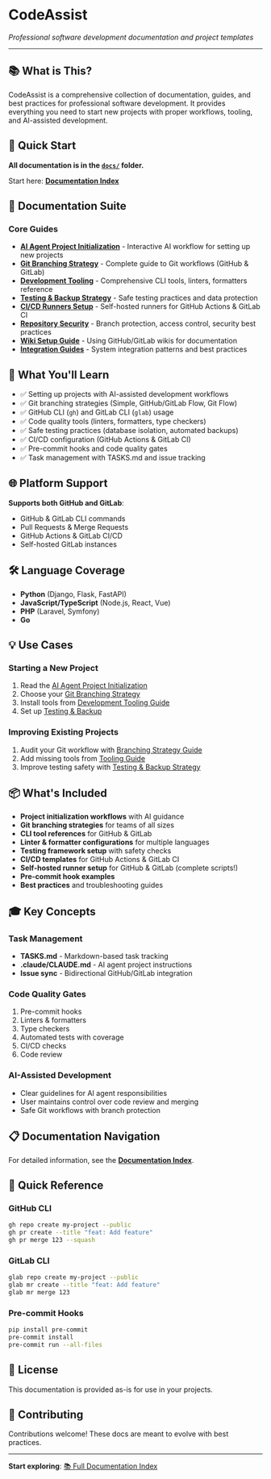 # CodeAssist

*Professional software development documentation and project templates*

---

## 📚 What is This?

CodeAssist is a comprehensive collection of documentation, guides, and best practices for professional software development. It provides everything you need to start new projects with proper workflows, tooling, and AI-assisted development.

## 🚀 Quick Start

**All documentation is in the [`docs/`](docs/) folder.**

Start here: **[Documentation Index](docs/README.md)**

## 📖 Documentation Suite

### Core Guides

- **[AI Agent Project Initialization](docs/ai-agent-project-initialization-prompt.md)** - Interactive AI workflow for setting up new projects
- **[Git Branching Strategy](docs/git-branching-strategy-guide.md)** - Complete guide to Git workflows (GitHub & GitLab)
- **[Development Tooling](docs/development-tooling-guide.md)** - Comprehensive CLI tools, linters, formatters reference
- **[Testing & Backup Strategy](docs/testing-and-backup-strategy.md)** - Safe testing practices and data protection
- **[CI/CD Runners Setup](docs/cicd-runners-guide.md)** - Self-hosted runners for GitHub Actions & GitLab CI
- **[Repository Security](docs/repository-security-guide.md)** - Branch protection, access control, security best practices
- **[Wiki Setup Guide](docs/wiki-setup-guide.md)** - Using GitHub/GitLab wikis for documentation
- **[Integration Guides](docs/integration-guides.md)** - System integration patterns and best practices

## 🎯 What You'll Learn

- ✅ Setting up projects with AI-assisted development workflows
- ✅ Git branching strategies (Simple, GitHub/GitLab Flow, Git Flow)
- ✅ GitHub CLI (`gh`) and GitLab CLI (`glab`) usage
- ✅ Code quality tools (linters, formatters, type checkers)
- ✅ Safe testing practices (database isolation, automated backups)
- ✅ CI/CD configuration (GitHub Actions & GitLab CI)
- ✅ Pre-commit hooks and code quality gates
- ✅ Task management with TASKS.md and issue tracking

## 🌐 Platform Support

**Supports both GitHub and GitLab**:
- GitHub & GitLab CLI commands
- Pull Requests & Merge Requests
- GitHub Actions & GitLab CI/CD
- Self-hosted GitLab instances

## 🛠️ Language Coverage

- **Python** (Django, Flask, FastAPI)
- **JavaScript/TypeScript** (Node.js, React, Vue)
- **PHP** (Laravel, Symfony)
- **Go**

## 💡 Use Cases

### Starting a New Project
1. Read the [AI Agent Project Initialization](docs/ai-agent-project-initialization-prompt.md)
2. Choose your [Git Branching Strategy](docs/git-branching-strategy-guide.md)
3. Install tools from [Development Tooling Guide](docs/development-tooling-guide.md)
4. Set up [Testing & Backup](docs/testing-and-backup-strategy.md)

### Improving Existing Projects
1. Audit your Git workflow with [Branching Strategy Guide](docs/git-branching-strategy-guide.md)
2. Add missing tools from [Tooling Guide](docs/development-tooling-guide.md)
3. Improve testing safety with [Testing & Backup Strategy](docs/testing-and-backup-strategy.md)

## 📦 What's Included

- **Project initialization workflows** with AI guidance
- **Git branching strategies** for teams of all sizes
- **CLI tool references** for GitHub & GitLab
- **Linter & formatter configurations** for multiple languages
- **Testing framework setup** with safety checks
- **CI/CD templates** for GitHub Actions & GitLab CI
- **Self-hosted runner setup** for GitHub & GitLab (complete scripts!)
- **Pre-commit hook examples**
- **Best practices** and troubleshooting guides

## 🎓 Key Concepts

### Task Management
- **TASKS.md** - Markdown-based task tracking
- **.claude/CLAUDE.md** - AI agent project instructions
- **Issue sync** - Bidirectional GitHub/GitLab integration

### Code Quality Gates
1. Pre-commit hooks
2. Linters & formatters
3. Type checkers
4. Automated tests with coverage
5. CI/CD checks
6. Code review

### AI-Assisted Development
- Clear guidelines for AI agent responsibilities
- User maintains control over code review and merging
- Safe Git workflows with branch protection

## 📋 Documentation Navigation

For detailed information, see the **[Documentation Index](docs/README.md)**.

## 🔧 Quick Reference

### GitHub CLI
```bash
gh repo create my-project --public
gh pr create --title "feat: Add feature"
gh pr merge 123 --squash
```

### GitLab CLI
```bash
glab repo create my-project --public
glab mr create --title "feat: Add feature"
glab mr merge 123
```

### Pre-commit Hooks
```bash
pip install pre-commit
pre-commit install
pre-commit run --all-files
```

## 📄 License

This documentation is provided as-is for use in your projects.

## 🤝 Contributing

Contributions welcome! These docs are meant to evolve with best practices.

---

**Start exploring**: [📚 Full Documentation Index](docs/README.md)
